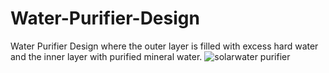 # Water-Purifier-Design
Water Purifier Design where the outer layer is filled with excess hard water and the inner layer with purified mineral water.
![solarwater purifier](https://github.com/user-attachments/assets/3bea5c30-a21e-4579-b886-b84fc20476ae)
